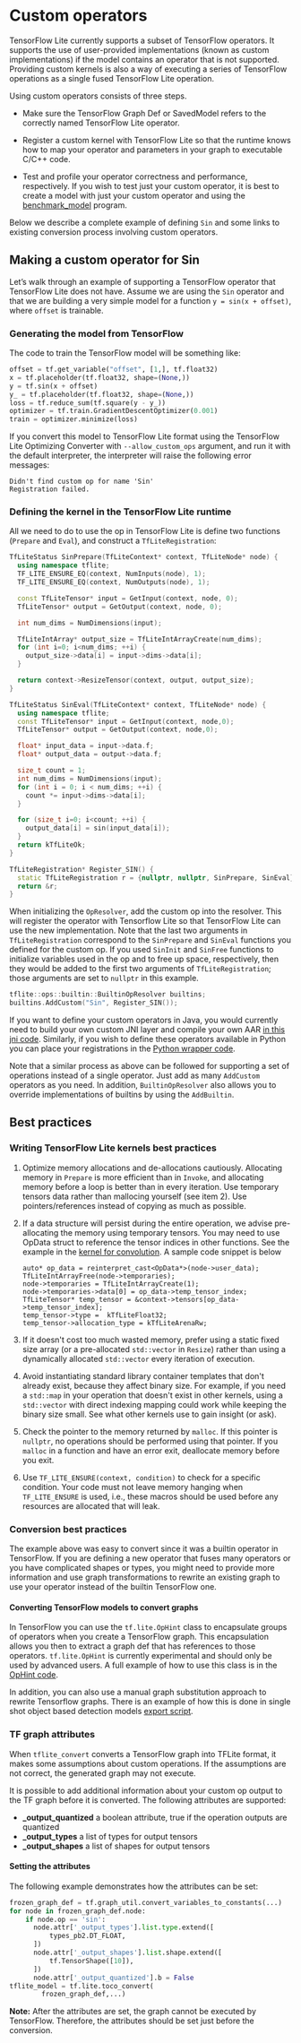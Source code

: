 # Custom operators

TensorFlow Lite currently supports a subset of TensorFlow operators. It supports
the use of user-provided implementations (known as custom implementations) if
the model contains an operator that is not supported. Providing custom kernels
is also a way of executing a series of TensorFlow operations as a single fused
TensorFlow Lite operation.

Using custom operators consists of three steps.

*   Make sure the TensorFlow Graph Def or SavedModel refers to the correctly
    named TensorFlow Lite operator.

*   Register a custom kernel with TensorFlow Lite so that the runtime knows how
    to map your operator and parameters in your graph to executable C/C++ code.

*   Test and profile your operator correctness and performance, respectively. If
    you wish to test just your custom operator, it is best to create a model
    with just your custom operator and using the
    [benchmark_model](https://github.com/tensorflow/tensorflow/blob/master/tensorflow/tools/benchmark/benchmark_model_test.cc)
    program.

Below we describe a complete example of defining `Sin` and some links to
existing conversion process involving custom operators.

## Making a custom operator for Sin

Let’s walk through an example of supporting a TensorFlow operator that
TensorFlow Lite does not have. Assume we are using the `Sin` operator and that
we are building a very simple model for a function `y = sin(x + offset)`, where
`offset` is trainable.

### Generating the model from TensorFlow

The code to train the TensorFlow model will be something like:

```python
offset = tf.get_variable("offset", [1,], tf.float32)
x = tf.placeholder(tf.float32, shape=(None,))
y = tf.sin(x + offset)
y_ = tf.placeholder(tf.float32, shape=(None,))
loss = tf.reduce_sum(tf.square(y - y_))
optimizer = tf.train.GradientDescentOptimizer(0.001)
train = optimizer.minimize(loss)
```

If you convert this model to TensorFlow Lite format using the TensorFlow Lite
Optimizing Converter with `--allow_custom_ops` argument, and run it with the
default interpreter, the interpreter will raise the following error messages:

```none
Didn't find custom op for name 'Sin'
Registration failed.
```

### Defining the kernel in the TensorFlow Lite runtime

All we need to do to use the op in TensorFlow Lite is define two functions
(`Prepare` and `Eval`), and construct a `TfLiteRegistration`:

```cpp
TfLiteStatus SinPrepare(TfLiteContext* context, TfLiteNode* node) {
  using namespace tflite;
  TF_LITE_ENSURE_EQ(context, NumInputs(node), 1);
  TF_LITE_ENSURE_EQ(context, NumOutputs(node), 1);

  const TfLiteTensor* input = GetInput(context, node, 0);
  TfLiteTensor* output = GetOutput(context, node, 0);

  int num_dims = NumDimensions(input);

  TfLiteIntArray* output_size = TfLiteIntArrayCreate(num_dims);
  for (int i=0; i<num_dims; ++i) {
    output_size->data[i] = input->dims->data[i];
  }

  return context->ResizeTensor(context, output, output_size);
}

TfLiteStatus SinEval(TfLiteContext* context, TfLiteNode* node) {
  using namespace tflite;
  const TfLiteTensor* input = GetInput(context, node,0);
  TfLiteTensor* output = GetOutput(context, node,0);

  float* input_data = input->data.f;
  float* output_data = output->data.f;

  size_t count = 1;
  int num_dims = NumDimensions(input);
  for (int i = 0; i < num_dims; ++i) {
    count *= input->dims->data[i];
  }

  for (size_t i=0; i<count; ++i) {
    output_data[i] = sin(input_data[i]);
  }
  return kTfLiteOk;
}

TfLiteRegistration* Register_SIN() {
  static TfLiteRegistration r = {nullptr, nullptr, SinPrepare, SinEval};
  return &r;
}
```

When initializing the `OpResolver`, add the custom op into the resolver. This
will register the operator with Tensorflow Lite so that TensorFlow Lite can use
the new implementation. Note that the last two arguments in `TfLiteRegistration`
correspond to the `SinPrepare` and `SinEval` functions you defined for the
custom op. If you used `SinInit` and `SinFree` functions to initialize variables
used in the op and to free up space, respectively, then they would be added to
the first two arguments of `TfLiteRegistration`; those arguments are set to
`nullptr` in this example.

```cpp
tflite::ops::builtin::BuiltinOpResolver builtins;
builtins.AddCustom("Sin", Register_SIN());
```

If you want to define your custom operators in Java, you would currently need to
build your own custom JNI layer and compile your own AAR
[in this jni code](https://github.com/tensorflow/tensorflow/blob/master/tensorflow/lite/java/src/main/native/builtin_ops_jni.cc).
Similarly, if you wish to define these operators available in Python you can
place your registrations in the
[Python wrapper code](https://github.com/tensorflow/tensorflow/blob/master/tensorflow/lite/python/interpreter_wrapper/interpreter_wrapper.cc).

Note that a similar process as above can be followed for supporting a set of
operations instead of a single operator. Just add as many `AddCustom` operators
as you need. In addition, `BuiltinOpResolver` also allows you to override
implementations of builtins by using the `AddBuiltin`.

## Best practices

### Writing TensorFlow Lite kernels best practices

1.  Optimize memory allocations and de-allocations cautiously. Allocating memory
    in `Prepare` is more efficient than in `Invoke`, and allocating memory
    before a loop is better than in every iteration. Use temporary tensors data
    rather than mallocing yourself (see item 2). Use pointers/references instead
    of copying as much as possible.

2.  If a data structure will persist during the entire operation, we advise
    pre-allocating the memory using temporary tensors. You may need to use
    OpData struct to reference the tensor indices in other functions. See the
    example in the
    [kernel for convolution](https://github.com/tensorflow/tensorflow/blob/master/tensorflow/lite/kernels/conv.cc).
    A sample code snippet is below

    ```
    auto* op_data = reinterpret_cast<OpData*>(node->user_data);
    TfLiteIntArrayFree(node->temporaries);
    node->temporaries = TfLiteIntArrayCreate(1);
    node->temporaries->data[0] = op_data->temp_tensor_index;
    TfLiteTensor* temp_tensor = &context->tensors[op_data->temp_tensor_index];
    temp_tensor->type =  kTfLiteFloat32;
    temp_tensor->allocation_type = kTfLiteArenaRw;
    ```

3.  If it doesn't cost too much wasted memory, prefer using a static fixed size
    array (or a pre-allocated `std::vector` in `Resize`) rather than using a
    dynamically allocated `std::vector` every iteration of execution.

4.  Avoid instantiating standard library container templates that don't already
    exist, because they affect binary size. For example, if you need a
    `std::map` in your operation that doesn't exist in other kernels, using a
    `std::vector` with direct indexing mapping could work while keeping the
    binary size small. See what other kernels use to gain insight (or ask).

5.  Check the pointer to the memory returned by `malloc`. If this pointer is
    `nullptr`, no operations should be performed using that pointer. If you
    `malloc` in a function and have an error exit, deallocate memory before you
    exit.

6.  Use `TF_LITE_ENSURE(context, condition)` to check for a specific condition.
    Your code must not leave memory hanging when `TF_LITE_ENSURE` is used, i.e.,
    these macros should be used before any resources are allocated that will
    leak.

### Conversion best practices

The example above was easy to convert since it was a builtin operator in
TensorFlow. If you are defining a new operator that fuses many operators or you
have complicated shapes or types, you might need to provide more information and
use graph transformations to rewrite an existing graph to use your operator
instead of the builtin TensorFlow one.

#### Converting TensorFlow models to convert graphs

In TensorFlow you can use the `tf.lite.OpHint` class to encapsulate groups of
operators when you create a TensorFlow graph. This encapsulation allows you then
to extract a graph def that has references to those operators. `tf.lite.OpHint`
is currently experimental and should only be used by advanced users. A full
example of how to use this class is in the
[OpHint code](https://github.com/tensorflow/tensorflow/blob/master/tensorflow/lite/python/op_hint.py).

In addition, you can also use a manual graph substitution approach to rewrite
Tensorflow graphs. There is an example of how this is done in single shot object
based detection models
[export script](https://github.com/tensorflow/models/blob/master/research/object_detection/export_tflite_ssd_graph.py).

### TF graph attributes

When `tflite_convert` converts a TensorFlow graph into TFLite format, it makes
some assumptions about custom operations. If the assumptions are not correct,
the generated graph may not execute.

It is possible to add additional information about your custom op output to the
TF graph before it is converted. The following attributes are supported:

-   **_output_quantized** a boolean attribute, true if the operation outputs are
    quantized
-   **_output_types** a list of types for output tensors
-   **_output_shapes** a list of shapes for output tensors

#### Setting the attributes

The following example demonstrates how the attributes can be set:

```python
frozen_graph_def = tf.graph_util.convert_variables_to_constants(...)
for node in frozen_graph_def.node:
    if node.op == 'sin':
      node.attr['_output_types'].list.type.extend([
          types_pb2.DT_FLOAT,
      ])
      node.attr['_output_shapes'].list.shape.extend([
          tf.TensorShape([10]),
      ])
      node.attr['_output_quantized'].b = False
tflite_model = tf.lite.toco_convert(
        frozen_graph_def,...)
```

**Note:** After the attributes are set, the graph cannot be executed by
TensorFlow. Therefore, the attributes should be set just before the conversion.
